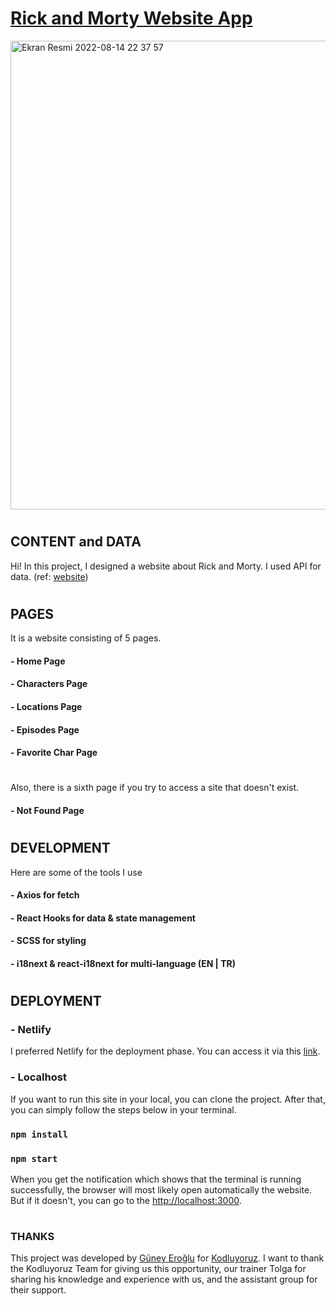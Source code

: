 # [Rick and Morty Website App](https://rick-and-morty-wiki-website.netlify.app/)

<img width="1535" height="750" alt="Ekran Resmi 2022-08-14 22 37 57" src="https://user-images.githubusercontent.com/93340900/184552275-26b58cb6-a8b2-4b02-82ed-f16852a84bea.png">

#

## CONTENT and DATA

Hi! In this project, I designed a website about Rick and Morty. I used API for data. (ref: [website](https://rickandmortyapi.com/))

#

## PAGES 

It is a website consisting of 5 pages. 

#### - Home Page
#### - Characters Page
#### - Locations Page
#### - Episodes Page
#### - Favorite Char Page

#

Also, there is a sixth page if you try to access a site that doesn't exist.

#### - Not Found Page

#

## DEVELOPMENT

Here are some of the tools I use

#### - Axios for fetch
#### - React Hooks for data & state management
#### - SCSS for styling
#### - i18next & react-i18next for multi-language (EN | TR)

#

## DEPLOYMENT

### - Netlify

I preferred Netlify for the deployment phase. You can access it via this [link](https://rick-and-morty-wiki-website.netlify.app/).

### - Localhost

If you want to run this site in your local, you can clone the project. After that, you can simply follow the steps below in your terminal.

### `npm install`

### `npm start`

When you get the notification which shows that the terminal is running successfully, the browser will most likely open automatically the website. But if it doesn't, you can go to the [http://localhost:3000](http://localhost:3000).

#

### THANKS 

This project was developed by [Güney Eroğlu](https://www.linkedin.com/in/guneyeroglu/) for [Kodluyoruz](https://www.kodluyoruz.org/). I want to thank the Kodluyoruz Team for giving us this opportunity, our trainer Tolga for sharing his knowledge and experience with us, and the assistant group for their support.





